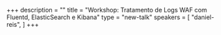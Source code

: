 +++
description = ""
title = "Workshop: Tratamento de Logs WAF com Fluentd, ElasticSearch e Kibana"
type = "new-talk"
speakers = [
        "daniel-reis",
]
+++